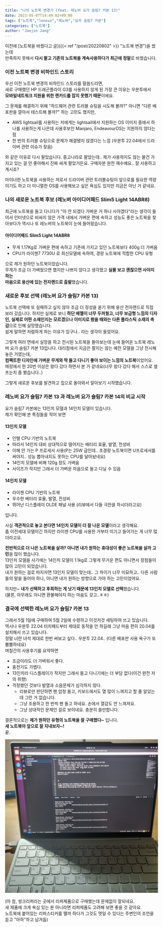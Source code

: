 ```yaml
---
title: "나의 노트북 변경기 (feat. 레노버 요가 슬림7 카본 13)"
date: 2023-05-07T14:49:02+09:00
tags: ["노트북","lenovo","레노버","요카 슬림7 카본"]
categories: ["노트북"]
author: "Jaejin Jang"
---
```


이전에 [노트북을 바꿨다고 글]({{< ref "/post/20220802" >}} "노트북 변경")을 썼는데  
만족하지 못해서 **다시 팔고 기존의 노트북을 계속사용하다가 최근에 정말**로 바꿨습니다.

### 이전 노트북 변경 비하인드 스토리
우선 이전 노트북 변경의 비하인드 스토리를 말씀드리면,  
새로 구매했던 HP 드래곤플라이 G3를 사용하지 않게 된 가장 큰 이유는 우분투에서  
**모바일네트워크 지원을 위한 랜카드를 잡지 못했기 때문**이에요.

그 문제를 해결하기 위해 "하드웨어 관련 트러블 슈팅을 시도해 볼까?" 아니면 "다른 배포판을 깔아서 테스트해 볼까?"
하는 고민도 했지만,
- AWS lightsail를 사용하는 저에게는 lightsail에서 지원하는 OS 이미지 중에서 하나를 사용하는게 나은데
  사용후보인 Manjaro, EndeavourOS는 지원하지 않다는 점
- 한 번의 트러블 슈팅으로 문제가 해결됐지 않겠다는 느낌 (우분투 22.04에서 드라이버 관련 이슈가 잦음)

와 같은 이유로 다시 팔았습니다. 중고나라로 팔았는데.. 제가 사용하지도 않는 물건 가지고 있는 걸
안 좋아해서 진짜 싸게 팔았거든요. 구매자분 완전 재수예요.. 잘 사용하고 계시죠?

마이너한 노트북을 사용하는 저로서 드라이버 관련 트러블슈팅이 앞으로를 필요한 역량이기도 하고
더 미니멀한 OS를 사용해보고 싶은 욕심도 있지만 지금은 아닌 거 같네요.

### 나의 새로운 노트북 후보 (레노버 아이디어패드 Slim5 Light 14ABR8)
최근에 노트북을 들고 다니다가 "아 안 되겠다 가벼운 거 하나 사야겠다"라는 생각이 들어서
인터넷으로 비싸지 않은 가격 내에서 가벼운 편에 속하고 성능도 좋은 노트북을 찾아보다가
역시나 또 레노버의 노트북이 눈에 들어왔습니다.

#### 아이디어패드 Slim5 Light 14ABR8
- 무게 1.17Kg로 가벼운 편에 속하고 기존에 가지고 있던 노트북보다 400g 더 가벼움
- CPU가 라이젠7 7730U 로 최신모델에 속하여, 경량 노트북에 적합한 CPU 유형

으로 제가 원하던 노트북이었습니다.  
무게가 조금 더 가벼웠으면 했지만 나쁘지 않다고 생각했고 **실물 보고 괜찮으면 사야지 하는  
마음으로 용산에 있는 전자랜드로 출발**했습니다.

### 새로운 후보 선택 (레노버 요가 슬림7 카본 13)
노트북 선택에 또 실패하고 싶지 않아 조금 더 정성을 쏟기 위해 용산 전자랜드로 직접 보러 갔습니다.
하지만 실제로 보니 **하단 배젤이 너무 두꺼웠고, 너무 보급형 느낌의 디자인,
실제로 어떤 소재인지는 모르겠으나 이미지로 봤을 때와는 다른 플라스틱 소재의 촉감**으로 인해 실망했습니다.  
쉽게 말하면 저렴하게 파는 이유가 있구나.. 라는 생각이 들었어요.

그렇게 여러 면에서 실망을 하고 전시된 노트북을 돌아보는데 눈에 들어온 노트북 레노버 요가 슬림7 카본 13입니다.
대리점에서 지금은 팔지는 않는 예전 모델을 그냥 전시해 놓은 거였는데,  
**컴팩트한 디자인에 가벼운 무게와 딱 들고 다니기 좋아 보이는 느낌의 노트북**이었어요.
매장에서 한 20번 이상은 왔다 갔다 하면서 본 거 같네요(너무 왔다 갔다 해서 스스로 셀프눈치 좀 봤습니다..)

그렇게 새로운 후보를 발견하고 집으로 돌아와서 알아보기 시작했습니다.

### 레노버 요가 슬림7 카본 13 과 레노버 요가 슬림7 카본 14의 비교 시작
요가 슬림7 카본에는 13인치 모델과 14인치 모델이 있습니다.  
제가 확인해 본 특징들을 적어 보면
#### 13인치 모델
- 인텔 CPU 기반의 노트북
- 따라서 14인치 대비 상대적으로 떨어지는 배터리 효율, 발열, 전성비
- 이해 안 가는 P 프로세서 사용(P는 25W 급인데.. 초경량 노트북이면 U프로세서를 써야지.. 성능 뽑아내지도 못하는 CPU를 달아놨네요)
- 14인치 모델에 비해 120g 정도 가벼움
- 사이즈가 작지만 그래서 더 가벼운 마음으로 들고 다닐 수 있음

#### 14인치 모델
- 라이젠 CPU 기반의 노트북
- 우수한 배터리 효율, 발열, 전성비
- 뛰어난 디스플레이 OLDE 패널 사용 (리뷰에서 다들 극찬을 하시더라고요)

입니다.

사실 **객관적으로 놓고 본다면 14인치 모델이 더 잘 나온 모델**이라고 생각해요.  
좀 이전세대 모델이긴 하지만 라이젠 CPU를 사용한 거부터 이기고 들어가는 게 너무 많더라고요.

**전반적으로 더 나은 노트북을 살까? 아니면 내가 원하는 휴대성이 좋은 노트북을 살까 고민**을 많이 했습니다.  
13인치 모델을 사기에는 14인치 모델이 1.1kg로 그렇게 무거운 편도 아니면서 장점들이 많아 고민이 되었습니다.  
내가 원하는 걸로 따지자면 13인치 모델이 맞는데.. 그 차이가 너무 미묘하고.. 다른 사람들의 말을 들어야 하나,
아니면 내가 원하는 방향으로 가야 하는 고민이었어요.

하지만~ **내가 선택하고 후회하는 게 낫기 때문에 13인치 모델로 선택**했습니다.  
(물론, 아무래도 아니면 환불해야지 하는 마음도 갖고..ㅎㅎ)

### 결국에 선택한 레노버 요가 슬림7 카본 13
그래서 5월 1일에 구매하여 5월 2일에 수령하고 이것저것 세팅하여 쓰고 있습니다.  
역시나 우분투 22.04 터치패드부터 제대로 동작을 안 하길래 그냥 마음 편히 20.04를 설치해서 쓰고 있습니다.  
정말 너란 녀석 제대로 한번 써보고 싶다.. 우분투 22.04.. (다른 배포판 사용 욕구가 또 뿜뿜하네요)  
며칠간의 사용후기를 요약하면
- 조금이라도 더 가벼워서 좋다.
- 충전기도 가볍다.
- 13인치라 디스플레이가 작지만 그래서 들고 다니기에는 더 부담 없다(이건 완전 저의 취향)
- 걱정했던 것보다 발열과 소음문제가 심각하지 않다.
  - 리뷰로만 판단하면 팬 엄청 돌고, 키보드에서도 열 많이 느껴지고 할 줄 알았는데 그런 거 없습니다.
  - 그냥 조용하고 한 번씩 팬 돌고 하네요. 손에서 열감도 안 느껴져요.
  - 그냥 상대적인 문제인 걸로 보이네요. 충분히 쓸만합니다.

결론적으로는 **제가 원하던 유형의 노트북을 잘 구매했다~** 입니다.  
**새 노트북아 앞으로 잘 지내보자~!**  
끝.

![새 노트북](/new_laptop.png "새 노트북")

(아 참, 씽크리퍼라는 곳에서 리퍼제품으로 구매했는데 문제없이 잘되네요.  
새 제품에 크게 욕심 있는 분 아니라면 리퍼제품도 고려해 보면 좋을 것 같아요.  
노트북에 붙어있는 리퍼스티커를 뗄까 하다가 그것도 멋일 수 있다는 주변인의 조언을 듣고 "아하"하고 남겨둠)








